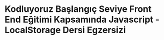 # Kodluyoruz Başlangıç Seviye Front End Eğitimi Kapsamında Javascript - LocalStorage Dersi Egzersizi

